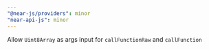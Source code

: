 ```yaml
---
"@near-js/providers": minor
"near-api-js": minor
---
```


Allow `Uint8Array` as args input for `callFunctionRaw` and `callFunction`
